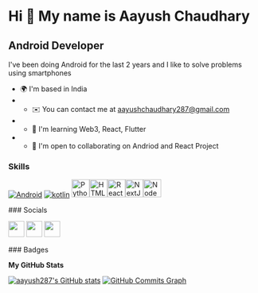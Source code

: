 Hi 👋 My name is Aayush Chaudhary
=================================


Android Developer
----------------- 
I've been doing Android for the last 2 years and I like to solve problems using smartphones  

* 🌍  I'm based in India 
* * ✉️  You can contact me at [aayushchaudhary287@gmail.com](mailto:aayushchaudhary287@gmail.com) 
* * 🧠  I'm learning Web3, React, Flutter 
* * 🤝  I'm open to collaborating on Andriod and React Project

### Skills

<p align="left"><a href="https://www.android.com/intl/en_in/" target="_blank" rel="noreferrer"><img alt="Android" src="https://www.vectorlogo.zone/logos/android/android-icon.svg"/></a>
  <a href="https://kotlinlang.org"><img src="https://www.vectorlogo.zone/logos/kotlinlang/kotlinlang-icon.svg" alt="kotlin""/></a> <a href="https://www.python.org/" target="_blank" rel="noreferrer"><img src="https://cdn.jsdelivr.net/gh/devicons/devicon/icons/python/python-original.svg" width="36" height="36" alt="Python" /></a><a href="https://developer.mozilla.org/en-US/docs/Glossary/HTML5" target="_blank" rel="noreferrer"><img src="https://cdn.jsdelivr.net/gh/devicons/devicon/icons/html5/html5-plain.svg" width="36" height="36" alt="HTML5" /></a><a href="https://reactjs.org/" target="_blank" rel="noreferrer"><img src="https://cdn.jsdelivr.net/gh/devicons/devicon/icons/react/react-original.svg" width="36" height="36" alt="React" /></a><a href="https://nextjs.org/docs" target="_blank" rel="noreferrer"><img src="https://cdn.jsdelivr.net/gh/devicons/devicon/icons/nextjs/nextjs-original.svg" width="36" height="36" alt="NextJs" /></a><a href="https://nodejs.org/en/" target="_blank" rel="noreferrer"><img src="https://cdn.jsdelivr.net/gh/devicons/devicon/icons/nodejs/nodejs-original.svg" width="36" height="36" alt="NodeJS" /></a></p> 
### Socials

<p align="left">
<a href="https://www.github.com/aayush287" target="_blank" rel="noreferrer"><img src="https://raw.githubusercontent.com/danielcranney/readme-generator/main/public/icons/socials/github.svg" width="32" height="32" /></a>
<a href="https://www.linkedin.com/in/Aayush-chaudhary" target="_blank" rel="noreferrer"><img src="https://raw.githubusercontent.com/danielcranney/readme-generator/main/public/icons/socials/linkedin.svg" width="32" height="32" /></a>
<a href="https://www.twitter.com/caayush36" target="_blank" rel="noreferrer"><img src="https://raw.githubusercontent.com/danielcranney/readme-generator/main/public/icons/socials/twitter.svg" width="32" height="32" /></a>
</p>
### Badges

<b>My GitHub Stats</b>

<a href="http://www.github.com/aayush287"><img src="https://github-readme-stats.vercel.app/api?username=aayush287&show_icons=true&hide=&count_private=true&title_color=3382ed&text_color=ffffff&icon_color=3382ed&bg_color=1c1917&hide_border=true&show_icons=true" alt="aayush287's GitHub stats" /></a>
<a href="http://www.github.com/aayush287"><img src="https://activity-graph.herokuapp.com/graph?username=aayush287&bg_color=1c1917&color=ffffff&line=3382ed&point=ffffff&area_color=1c1917&area=true&hide_border=true&custom_title=GitHub%20Commits%20Graph" alt="GitHub Commits Graph" /></a>
